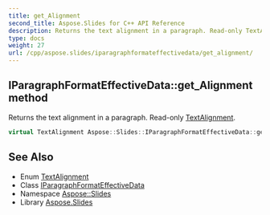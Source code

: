 ```yaml
---
title: get_Alignment
second_title: Aspose.Slides for C++ API Reference
description: Returns the text alignment in a paragraph. Read-only TextAlignment.
type: docs
weight: 27
url: /cpp/aspose.slides/iparagraphformateffectivedata/get_alignment/
---
```

## IParagraphFormatEffectiveData::get_Alignment method


Returns the text alignment in a paragraph. Read-only [TextAlignment](../../textalignment/).

```cpp
virtual TextAlignment Aspose::Slides::IParagraphFormatEffectiveData::get_Alignment()=0
```

## See Also

* Enum [TextAlignment](../../textalignment/)
* Class [IParagraphFormatEffectiveData](../)
* Namespace [Aspose::Slides](../../)
* Library [Aspose.Slides](../../../)
